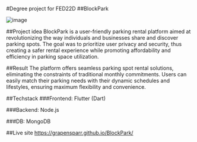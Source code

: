 #Degree project for FED22D
##BlockPark

![image](https://github.com/Grapensparr/BlockPark/assets/113124538/b37042fc-86e7-4cec-beb4-2b39ae2f7e0c)

##Project idea
BlockPark is a user-friendly parking rental platform aimed at revolutionizing the way individuals and businesses share and 
discover parking spots. The goal was to prioritize user privacy and security, thus creating a safer rental experience while 
promoting affordability and efficiency in parking space utilization.

##Result
The platform offers seamless parking spot rental solutions, eliminating the constraints of traditional monthly commitments. 
Users can easily match their parking needs with their dynamic schedules and lifestyles, ensuring maximum flexibility and convenience.

##Techstack
###Frontend:
Flutter (Dart)

###Backend:
Node.js

###DB:
MongoDB

##Live site
https://grapensparr.github.io/BlockPark/
